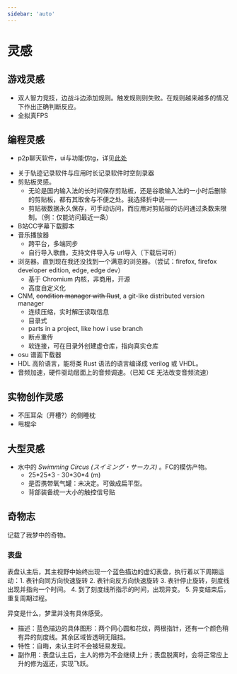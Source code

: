 ```yaml
---
sidebar: 'auto'
---
```

# 灵感
## 游戏灵感
* 双人智力竞技，边战斗边添加规则。触发规则则失败。在规则越来越多的情况下作出正确判断反应。
* 全拟真FPS

## 编程灵感
* p2p聊天软件，ui与功能仿tg，详见[此处](../gossip/hope.md#对聊天软件的希望)
    <!-- * 多取一功能：对群组内的一部分人@，而其中的任一一人回复，就会取消这个@对其他人的高亮提醒。
    * 合并转发与正常转发功能。（QQ）
    * 需要完美的上下文定位功能。（tg这点做的很差）
    * 支持较好的全局搜索功能。 -->
<!-- * 绝对值下载器，贯彻小而美 -->
* 关于轨迹记录软件与应用时长记录软件<span class="heimu" title="你知道的太多了">时空刻录器</span>
* 剪贴板灵感。
    * 无论是国内输入法的长时间保存剪贴板，还是谷歌输入法的一小时后删除的剪贴板，都有其取舍与不便之处。我选择折中说——
    * 剪贴板数据永久保存<Badge type="tip" text="仅文本数据" />，可手动访问，而应用对剪贴板的访问通过条数来限制。（例：仅能访问最近一条）
* B站CC字幕下载脚本
* 音乐播放器
    * 跨平台，多端同步
    * 自行导入歌曲，支持文件导入与 url导入（下载后可听）
* 浏览器。直到现在我还没找到一个满意的浏览器。（尝试：firefox, firefox developer edition, edge, edge dev）
    * 基于 Chromium 内核，非商用，开源
    * 高度自定义化
* CNM, ~~condition manager with Rust~~, a git-like distributed version manager
    * 连续压缩，实时解压读取信息
    * 目录式
    * parts in a project, like how i use branch
    * 断点重传
    * 软连接，可在目录外创建虚仓库，指向真实仓库
* osu 谱面下载器
* HDL 高阶语言，能将类 Rust 语法的语言编译成 verilog 或 VHDL。
* 音频加速，硬件驱动层面上的音频调速。（已知 CE 无法改变音频流速）

## 实物创作灵感
* 不压耳朵（开槽?）的侧睡枕
* 甩棍伞

## 大型灵感
* 水中的 *Swimming Circus (スイミング・サーカス)* 。FC的模仿产物。
    * 25\*25\*3 - 30\*30\*4 (m)
    * 是否携带氧气罐：未决定。可做成扁平型。
    * 背部装备统一大小的触控信号贴
## 奇物志
记载了我梦中的奇物。
### 表盘
表盘认主后，其主视野中始终出现一个蓝色描边的虚幻表盘，执行着以下周期运动：1. 表针向同方向快速旋转 2. 表针向反方向快速旋转 3. 表针停止旋转，刻度线出现并指向一个时间。 4. 到了刻度线所指示的时间，出现异变。 5. 异变结束后，重复周期过程。

异变是什么，梦里并没有具体感受。
* 描述：蓝色描边的具体图形：两个同心圆和花纹，两根指针，还有一个颜色稍有异的刻度线。其余区域皆透明无阻挡。
* 特性：自晦，未认主时不会被轻易发现。
* 副作用：表盘认主后，主人的修为不会继续上升；表盘脱离时，会将正常应上升的修为返还，实现飞跃。